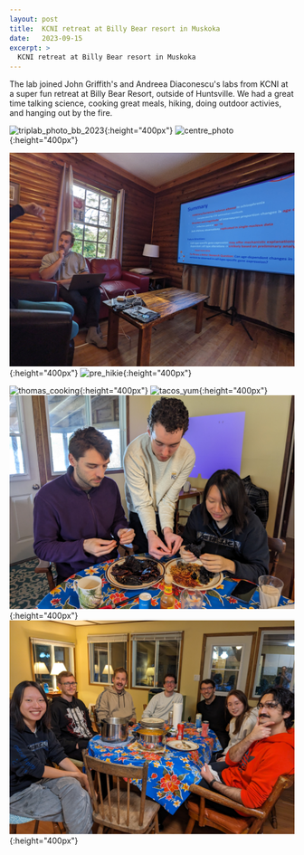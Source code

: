 ```yaml
---
layout: post
title:  KCNI retreat at Billy Bear resort in Muskoka
date:   2023-09-15
excerpt: >
  KCNI retreat at Billy Bear resort in Muskoka
---
```


The lab joined John Griffith's and Andreea Diaconescu's labs from KCNI at a super fun retreat at Billy Bear Resort, outside of Huntsville. We had a great time talking science, cooking great meals, hiking, doing outdoor activies, and hanging out by the fire. 

![triplab_photo_bb_2023](/images/lab_fun/bb_retreat_2023/triplab_photo_bb_2023.jpg "triplab_photo_bb_2023"){:height="400px"}
![centre_photo](/images/lab_fun/bb_retreat_2023/centre_photo.jpg "centre_photo"){:height="400px"}

![dan_presenting](/images/lab_fun/bb_retreat_2023/dan_presenting.jpg "dan_presenting"){:height="400px"}
![pre_hikie](/images/lab_fun/bb_retreat_2023/pre_hikie.jpg "pre_hikie"){:height="400px"}

![thomas_cooking](/images/lab_fun/bb_retreat_2023/thomas_cooking.jpg "thomas_cooking"){:height="400px"}
![tacos_yum](/images/lab_fun/bb_retreat_2023/tacos_yum.jpg "tacos_yum"){:height="400px"}
![seeding_peppers](/images/lab_fun/bb_retreat_2023/seeding_peppers.jpg "seeding_peppers"){:height="400px"}
![triplab_eating](/images/lab_fun/bb_retreat_2023/triplab_eating.jpg "triplab_eating"){:height="400px"}
